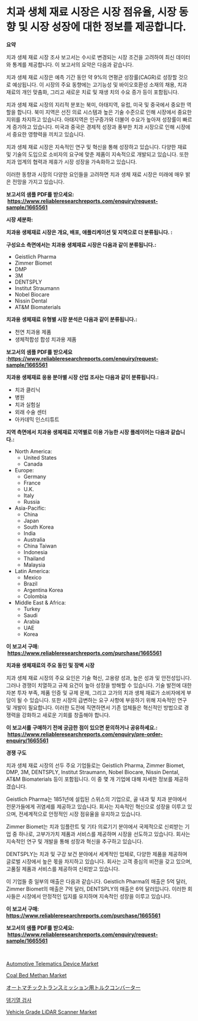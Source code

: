<p><h1>치과 생체 재료 시장은 시장 점유율, 시장 동향 및 시장 성장에 대한 정보를 제공합니다.</h1></p><p><strong>요약</strong></p>
<p><p>치과 생체 재료 시장 조사 보고서는 수시로 변경되는 시장 조건을 고려하여 최신 데이터와 통계를 제공합니다. 이 보고서의 요약은 다음과 같습니다.</p><p>치과 생체 재료 시장은 예측 기간 동안 약 9%의 연평균 성장률(CAGR)로 성장할 것으로 예상됩니다. 이 시장의 주요 동향에는 고기능성 및 바이오호환성 소재의 채용, 치과 재료의 개인 맞춤화, 그리고 새로운 치료 및 재생 치의 수요 증가 등이 포함됩니다.</p><p>치과 생체 재료 시장의 지리적 분포는 북미, 아태지역, 유럽, 미국 및 중국에서 중요한 역할을 합니다. 북미 지역은 선진 의료 시스템과 높은 기술 수준으로 인해 시장에서 중요한 지위를 차지하고 있습니다. 아태지역은 인구증가와 더불어 수요가 높아져 성장률이 빠르게 증가하고 있습니다. 미국과 중국은 경제적 성장과 풍부한 치과 시장으로 인해 시장에서 중요한 영향력을 끼치고 있습니다.</p><p>치과 생체 재료 시장은 지속적인 연구 및 혁신을 통해 성장하고 있습니다. 다양한 재료 및 기술의 도입으로 소비자의 요구에 맞춘 제품이 지속적으로 개발되고 있습니다. 또한 치과 업계의 협력과 제휴가 시장 성장을 가속화하고 있습니다.</p><p>이러한 동향과 시장의 다양한 요인들을 고려하면 치과 생체 재료 시장은 미래에 매우 밝은 전망을 가지고 있습니다.</p></p>
<p><strong>보고서의 샘플 PDF를 받으세요: &nbsp;<a href="https://www.reliableresearchreports.com/enquiry/request-sample/1665561">https://www.reliableresearchreports.com/enquiry/request-sample/1665561</a></strong></p>
<p><strong>시장 세분화:</strong></p>
<p><strong> 치과용 생체재료 시장은 개요, 배포, 애플리케이션 및 지역으로 더 분류됩니다. :</strong></p>
<p><strong>구성요소 측면에서는 치과용 생체재료 시장은 다음과 같이 분류됩니다.:</strong></p>
<p><ul><li>Geistlich Pharma</li><li>Zimmer Biomet</li><li>DMP</li><li>3M</li><li>DENTSPLY</li><li>Institut Straumann</li><li>Nobel Biocare</li><li>Nissin Dental</li><li>AT&M Biomaterials</li></ul></p>
<p><strong> 치과용 생체재료 유형별 시장 분석은 다음과 같이 분류됩니다.:</strong></p>
<p><ul><li>천연 치과용 제품</li><li>생체적합성 합성 치과용 제품</li></ul></p>
<p><strong>보고서의 샘플 PDF를 받으세요 :<a href="https://www.reliableresearchreports.com/enquiry/request-sample/1665561">https://www.reliableresearchreports.com/enquiry/request-sample/1665561</a></strong></p>
<p><strong> 치과용 생체재료 응용 분야별 시장 산업 조사는 다음과 같이 분류됩니다.:</strong></p>
<p><ul><li>치과 클리닉</li><li>병원</li><li>치과 실험실</li><li>외래 수술 센터</li><li>아카데믹 인스티튜트</li></ul></p>
<p><strong>지역 측면에서 치과용 생체재료 지역별로 이용 가능한 시장 플레이어는 다음과 같습니다.:</strong></p>
<p><ul>
    <li>
        North America:
        <ul>
            <li>United States</li>
            <li>Canada</li>
        </ul>
    </li>
    <li>
        Europe:
        <ul>
            <li>Germany</li>
            <li>France</li>
            <li>U.K.</li>
            <li>Italy</li>
            <li>Russia</li>
        </ul>
    </li>
    <li>
        Asia-Pacific:
        <ul>
            <li>China</li>
            <li>Japan</li>
            <li>South Korea</li>
            <li>India</li>
            <li>Australia</li>
            <li>China Taiwan</li>
            <li>Indonesia</li>
            <li>Thailand</li>
            <li>Malaysia</li>
        </ul>
    </li>
    <li>
        Latin America:
        <ul>
            <li>Mexico</li>
            <li>Brazil</li>
            <li>Argentina Korea</li>
            <li>Colombia</li>
        </ul>
    </li>
    <li>
        Middle East & Africa:
        <ul>
            <li>Turkey</li>
            <li>Saudi</li>
            <li>Arabia</li>
            <li>UAE</li>
            <li>Korea</li>
        </ul>
    </li>
    </ul></p>
<p><strong>이 보고서 구매: &nbsp;<a href="https://www.reliableresearchreports.com/purchase/1665561">https://www.reliableresearchreports.com/purchase/1665561</a></strong></p>
<p><strong>치과용 생체재료의 주요 동인 및 장벽 시장</strong></p>
<p><p>치과 생체 재료 시장의 주요 요인은 기술 혁신, 고용량 성과, 높은 성과 및 안전성입니다. 그러나 경쟁이 치열하고 규제 요건이 높아 성장을 방해할 수 있습니다. 기술 발전에 대한 자본 투자 부족, 제품 인증 및 규제 문제, 그리고 고가의 치과 생체 재료가 소비자에게 부담이 될 수 있습니다. 또한 시장의 급변하는 요구 사항에 부응하기 위해 지속적인 연구 및 개발이 필요합니다. 이러한 도전에 직면하면서 기존 업체들은 혁신적인 방법으로 경쟁력을 강화하고 새로운 기회를 창출해야 합니다.</p></p>
<p><strong>이 보고서를 구매하기 전에 궁금한 점이 있으면 문의하거나 공유하세요.: &nbsp;<a href="https://www.reliableresearchreports.com/enquiry/pre-order-enquiry/1665561">https://www.reliableresearchreports.com/enquiry/pre-order-enquiry/1665561</a></strong></p>
<p><strong>경쟁 구도</strong></p>
<p><p>치과 생체 재료 시장의 선두 주요 기업들로는 Geistlich Pharma, Zimmer Biomet, DMP, 3M, DENTSPLY, Institut Straumann, Nobel Biocare, Nissin Dental, AT&M Biomaterials 등이 포함됩니다. 이 중 몇 개 기업에 대해 자세한 정보를 제공하겠습니다.</p><p>Geistlich Pharma는 1851년에 설립된 스위스의 기업으로, 골 내과 및 치과 분야에서 전문가들에게 귀염세를 제공하고 있습니다. 회사는 지속적인 혁신으로 성장을 이루고 있으며, 전세계적으로 안정적인 시장 점유율을 유지하고 있습니다.</p><p>Zimmer Biomet는 치과 임플란트 및 기타 의료기기 분야에서 국제적으로 신뢰받는 기업 중 하나로, 고부가가치 제품과 서비스를 제공하며 시장을 선도하고 있습니다. 회사는 지속적인 연구 및 개발을 통해 성장과 혁신을 추구하고 있습니다.</p><p>DENTSPLY는 치과 및 구강 보건 분야에서 세계적인 업체로, 다양한 제품을 제공하며 글로벌 시장에서 높은 몫을 차지하고 있습니다. 회사는 고객 중심의 비전을 갖고 있으며, 고품질 제품과 서비스를 제공하여 신뢰받고 있습니다.</p><p>이 기업들 중 일부의 매출은 다음과 같습니다. Geistlich Pharma의 매출은 5억 달러, Zimmer Biomet의 매출은 7억 달러, DENTSPLY의 매출은 6억 달러입니다. 이러한 회사들은 시장에서 안정적인 입지를 유지하며 지속적인 성장을 이루고 있습니다.</p></p>
<p><strong>이 보고서 구매: &nbsp; <a href="https://www.reliableresearchreports.com/purchase/1665561">https://www.reliableresearchreports.com/purchase/1665561</a></strong></p>
<p><strong>보고서의 샘플 PDF를 받으세요: &nbsp;<a href="https://www.reliableresearchreports.com/enquiry/request-sample/1665561">https://www.reliableresearchreports.com/enquiry/request-sample/1665561</a></strong><strong></strong></p>
<p>&nbsp;</p>
<p><p><a href="https://issuu.com/reportprime-2/docs/automotive-telematics-device-market-size-2030.pptx">Automotive Telematics Device Market</a></p><p><a href="https://github.com/lylyparadise/Market-Research-Report-List-2/blob/main/coal-bed-methan-market.md">Coal Bed Methan Market</a></p><p><a href="https://github.com/joaejkdzgyljvo6/Market-Research-Report-List-1/blob/main/890463516023.md">オートマチックトランスミッション用トルクコンバーター</a></p><p><a href="https://github.com/Maeennan456456/Market-Research-Report-List-1/blob/main/930943814803.md">뎅기열 검사</a></p><p><a href="https://issuu.com/reportprime-2/docs/vehicle-grade-lidar-scanner-market-size-2030.pptx">Vehicle Grade LiDAR Scanner Market</a></p></p>